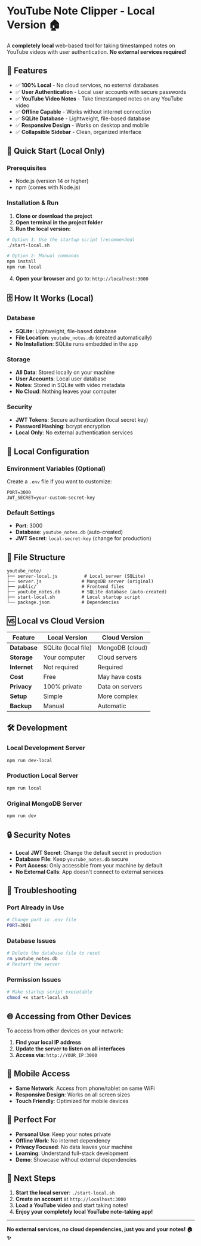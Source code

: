 # YouTube Note Clipper - Local Version 🏠

A **completely local** web-based tool for taking timestamped notes on YouTube videos with user authentication. **No external services required!**

## 🌟 **Features**

- ✅ **100% Local** - No cloud services, no external databases
- ✅ **User Authentication** - Local user accounts with secure passwords
- ✅ **YouTube Video Notes** - Take timestamped notes on any YouTube video
- ✅ **Offline Capable** - Works without internet connection
- ✅ **SQLite Database** - Lightweight, file-based database
- ✅ **Responsive Design** - Works on desktop and mobile
- ✅ **Collapsible Sidebar** - Clean, organized interface

## 🚀 **Quick Start (Local Only)**

### **Prerequisites**
- Node.js (version 14 or higher)
- npm (comes with Node.js)

### **Installation & Run**

1. **Clone or download the project**
2. **Open terminal in the project folder**
3. **Run the local version:**

```bash
# Option 1: Use the startup script (recommended)
./start-local.sh

# Option 2: Manual commands
npm install
npm run local
```

4. **Open your browser** and go to: `http://localhost:3000`

## 🗄️ **How It Works (Local)**

### **Database**
- **SQLite**: Lightweight, file-based database
- **File Location**: `youtube_notes.db` (created automatically)
- **No Installation**: SQLite runs embedded in the app

### **Storage**
- **All Data**: Stored locally on your machine
- **User Accounts**: Local user database
- **Notes**: Stored in SQLite with video metadata
- **No Cloud**: Nothing leaves your computer

### **Security**
- **JWT Tokens**: Secure authentication (local secret key)
- **Password Hashing**: bcrypt encryption
- **Local Only**: No external authentication services

## 🔧 **Local Configuration**

### **Environment Variables (Optional)**
Create a `.env` file if you want to customize:

```env
PORT=3000
JWT_SECRET=your-custom-secret-key
```

### **Default Settings**
- **Port**: 3000
- **Database**: `youtube_notes.db` (auto-created)
- **JWT Secret**: `local-secret-key` (change for production)

## 📁 **File Structure**

```
youtube_note/
├── server-local.js          # Local server (SQLite)
├── server.js               # MongoDB server (original)
├── public/                 # Frontend files
├── youtube_notes.db        # SQLite database (auto-created)
├── start-local.sh          # Local startup script
└── package.json            # Dependencies
```

## 🆚 **Local vs Cloud Version**

| Feature | Local Version | Cloud Version |
|---------|---------------|---------------|
| **Database** | SQLite (local file) | MongoDB (cloud) |
| **Storage** | Your computer | Cloud servers |
| **Internet** | Not required | Required |
| **Cost** | Free | May have costs |
| **Privacy** | 100% private | Data on servers |
| **Setup** | Simple | More complex |
| **Backup** | Manual | Automatic |

## 🛠️ **Development**

### **Local Development Server**
```bash
npm run dev-local
```

### **Production Local Server**
```bash
npm run local
```

### **Original MongoDB Server**
```bash
npm run dev
```

## 🔒 **Security Notes**

- **Local JWT Secret**: Change the default secret in production
- **Database File**: Keep `youtube_notes.db` secure
- **Port Access**: Only accessible from your machine by default
- **No External Calls**: App doesn't connect to external services

## 🚨 **Troubleshooting**

### **Port Already in Use**
```bash
# Change port in .env file
PORT=3001
```

### **Database Issues**
```bash
# Delete the database file to reset
rm youtube_notes.db
# Restart the server
```

### **Permission Issues**
```bash
# Make startup script executable
chmod +x start-local.sh
```

## 🌐 **Accessing from Other Devices**

To access from other devices on your network:

1. **Find your local IP address**
2. **Update the server to listen on all interfaces**
3. **Access via**: `http://YOUR_IP:3000`

## 📱 **Mobile Access**

- **Same Network**: Access from phone/tablet on same WiFi
- **Responsive Design**: Works on all screen sizes
- **Touch Friendly**: Optimized for mobile devices

## 🎯 **Perfect For**

- **Personal Use**: Keep your notes private
- **Offline Work**: No internet dependency
- **Privacy Focused**: No data leaves your machine
- **Learning**: Understand full-stack development
- **Demo**: Showcase without external dependencies

## 🚀 **Next Steps**

1. **Start the local server**: `./start-local.sh`
2. **Create an account** at `http://localhost:3000`
3. **Load a YouTube video** and start taking notes!
4. **Enjoy your completely local YouTube note-taking app!**

---

**No external services, no cloud dependencies, just you and your notes! 🏠✨**
